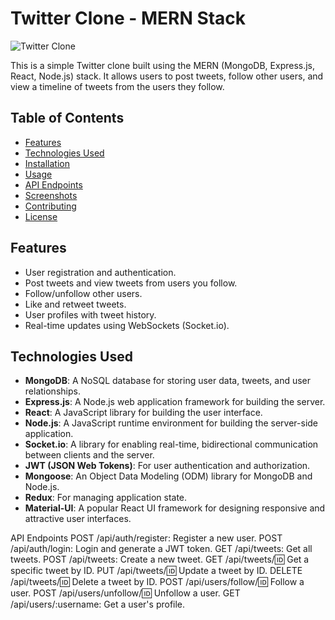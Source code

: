 # Twitter Clone - MERN Stack

![Twitter Clone](twitter-clone.png)

This is a simple Twitter clone built using the MERN (MongoDB, Express.js, React, Node.js) stack. It allows users to post tweets, follow other users, and view a timeline of tweets from the users they follow.

## Table of Contents

- [Features](#features)
- [Technologies Used](#technologies-used)
- [Installation](#installation)
- [Usage](#usage)
- [API Endpoints](#api-endpoints)
- [Screenshots](#screenshots)
- [Contributing](#contributing)
- [License](#license)

## Features

- User registration and authentication.
- Post tweets and view tweets from users you follow.
- Follow/unfollow other users.
- Like and retweet tweets.
- User profiles with tweet history.
- Real-time updates using WebSockets (Socket.io).

## Technologies Used

- **MongoDB**: A NoSQL database for storing user data, tweets, and user relationships.
- **Express.js**: A Node.js web application framework for building the server.
- **React**: A JavaScript library for building the user interface.
- **Node.js**: A JavaScript runtime environment for building the server-side application.
- **Socket.io**: A library for enabling real-time, bidirectional communication between clients and the server.
- **JWT (JSON Web Tokens)**: For user authentication and authorization.
- **Mongoose**: An Object Data Modeling (ODM) library for MongoDB and Node.js.
- **Redux**: For managing application state.
- **Material-UI**: A popular React UI framework for designing responsive and attractive user interfaces.

API Endpoints
POST /api/auth/register: Register a new user.
POST /api/auth/login: Login and generate a JWT token.
GET /api/tweets: Get all tweets.
POST /api/tweets: Create a new tweet.
GET /api/tweets/:id: Get a specific tweet by ID.
PUT /api/tweets/:id: Update a tweet by ID.
DELETE /api/tweets/:id: Delete a tweet by ID.
POST /api/users/follow/:id: Follow a user.
POST /api/users/unfollow/:id: Unfollow a user.
GET /api/users/:username: Get a user's profile.
